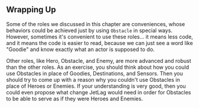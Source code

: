 ## Wrapping Up

Some of the roles we discussed in this chapter are conveniences, whose behaviors
could be achieved just by using  `Obstacle` in special ways.  However, sometimes
it's convenient to use these roles... it means less code, and it means the code
is easier to read, because we can just see a word like "Goodie" and know exactly
what an actor is supposed to do.

Other roles, like Hero, Obstacle, and Enemy, are more advanced and robust than
the other roles.  As an exercise, you should think about how you could use
Obstacles in place of Goodies, Destinations, and Sensors.  Then you should try
to come up with a reason why you couldn't use Obstacles in place of Heroes or
Enemies.  If your understanding is very good, then you could even propose what
change JetLag would need in order for Obstacles to be able to serve as if they
were Heroes and Enemies.
